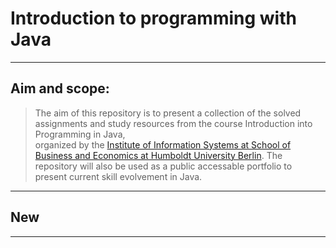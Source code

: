 # Introduction to programming with Java
---
## Aim and scope:  
> The aim of this repository is to present a collection of the solved assignments and study resources from the course Introduction into Programming in Java,  
organized by the [Institute of Information Systems at School of Business and Economics at Humboldt University Berlin](https://www.wiwi.hu-berlin.de/en/Professorships/bwl/wi/lehre).
The repository will also be used as a public accessable portfolio to present current skill evolvement in Java.
---
## New
---
